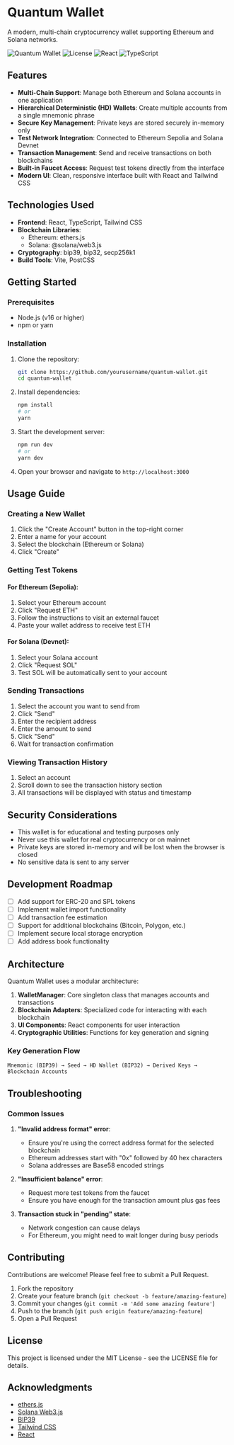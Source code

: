 # Quantum Wallet

A modern, multi-chain cryptocurrency wallet supporting Ethereum and Solana networks.

![Quantum Wallet](https://img.shields.io/badge/Quantum-Wallet-blue)
![License](https://img.shields.io/badge/license-MIT-green)
![React](https://img.shields.io/badge/React-18.x-61dafb)
![TypeScript](https://img.shields.io/badge/TypeScript-5.x-3178c6)

## Features

- **Multi-Chain Support**: Manage both Ethereum and Solana accounts in one application
- **Hierarchical Deterministic (HD) Wallets**: Create multiple accounts from a single mnemonic phrase
- **Secure Key Management**: Private keys are stored securely in-memory only
- **Test Network Integration**: Connected to Ethereum Sepolia and Solana Devnet
- **Transaction Management**: Send and receive transactions on both blockchains
- **Built-in Faucet Access**: Request test tokens directly from the interface
- **Modern UI**: Clean, responsive interface built with React and Tailwind CSS

## Technologies Used

- **Frontend**: React, TypeScript, Tailwind CSS
- **Blockchain Libraries**:
  - Ethereum: ethers.js
  - Solana: @solana/web3.js
- **Cryptography**: bip39, bip32, secp256k1
- **Build Tools**: Vite, PostCSS

## Getting Started

### Prerequisites

- Node.js (v16 or higher)
- npm or yarn

### Installation

1. Clone the repository:

   ```bash
   git clone https://github.com/yourusername/quantum-wallet.git
   cd quantum-wallet
   ```

2. Install dependencies:

   ```bash
   npm install
   # or
   yarn
   ```

3. Start the development server:

   ```bash
   npm run dev
   # or
   yarn dev
   ```

4. Open your browser and navigate to `http://localhost:3000`

## Usage Guide

### Creating a New Wallet

1. Click the "Create Account" button in the top-right corner
2. Enter a name for your account
3. Select the blockchain (Ethereum or Solana)
4. Click "Create"

### Getting Test Tokens

#### For Ethereum (Sepolia):

1. Select your Ethereum account
2. Click "Request ETH"
3. Follow the instructions to visit an external faucet
4. Paste your wallet address to receive test ETH

#### For Solana (Devnet):

1. Select your Solana account
2. Click "Request SOL"
3. Test SOL will be automatically sent to your account

### Sending Transactions

1. Select the account you want to send from
2. Click "Send"
3. Enter the recipient address
4. Enter the amount to send
5. Click "Send"
6. Wait for transaction confirmation

### Viewing Transaction History

1. Select an account
2. Scroll down to see the transaction history section
3. All transactions will be displayed with status and timestamp

## Security Considerations

- This wallet is for educational and testing purposes only
- Never use this wallet for real cryptocurrency or on mainnet
- Private keys are stored in-memory and will be lost when the browser is closed
- No sensitive data is sent to any server

## Development Roadmap

- [ ] Add support for ERC-20 and SPL tokens
- [ ] Implement wallet import functionality
- [ ] Add transaction fee estimation
- [ ] Support for additional blockchains (Bitcoin, Polygon, etc.)
- [ ] Implement secure local storage encryption
- [ ] Add address book functionality

## Architecture

Quantum Wallet uses a modular architecture:

1. **WalletManager**: Core singleton class that manages accounts and transactions
2. **Blockchain Adapters**: Specialized code for interacting with each blockchain
3. **UI Components**: React components for user interaction
4. **Cryptographic Utilities**: Functions for key generation and signing

### Key Generation Flow

```
Mnemonic (BIP39) → Seed → HD Wallet (BIP32) → Derived Keys → Blockchain Accounts
```

## Troubleshooting

### Common Issues

1. **"Invalid address format" error**:

   - Ensure you're using the correct address format for the selected blockchain
   - Ethereum addresses start with "0x" followed by 40 hex characters
   - Solana addresses are Base58 encoded strings

2. **"Insufficient balance" error**:

   - Request more test tokens from the faucet
   - Ensure you have enough for the transaction amount plus gas fees

3. **Transaction stuck in "pending" state**:
   - Network congestion can cause delays
   - For Ethereum, you might need to wait longer during busy periods

## Contributing

Contributions are welcome! Please feel free to submit a Pull Request.

1. Fork the repository
2. Create your feature branch (`git checkout -b feature/amazing-feature`)
3. Commit your changes (`git commit -m 'Add some amazing feature'`)
4. Push to the branch (`git push origin feature/amazing-feature`)
5. Open a Pull Request

## License

This project is licensed under the MIT License - see the LICENSE file for details.

## Acknowledgments

- [ethers.js](https://docs.ethers.io/)
- [Solana Web3.js](https://solana-labs.github.io/solana-web3.js/)
- [BIP39](https://github.com/bitcoinjs/bip39)
- [Tailwind CSS](https://tailwindcss.com/)
- [React](https://reactjs.org/)
